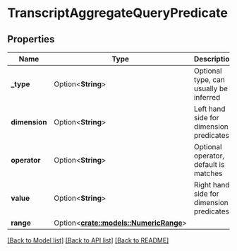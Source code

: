 # TranscriptAggregateQueryPredicate

## Properties

Name | Type | Description | Notes
------------ | ------------- | ------------- | -------------
**_type** | Option<**String**> | Optional type, can usually be inferred | [optional]
**dimension** | Option<**String**> | Left hand side for dimension predicates | [optional]
**operator** | Option<**String**> | Optional operator, default is matches | [optional]
**value** | Option<**String**> | Right hand side for dimension predicates | [optional]
**range** | Option<[**crate::models::NumericRange**](NumericRange.md)> |  | [optional]

[[Back to Model list]](../README.md#documentation-for-models) [[Back to API list]](../README.md#documentation-for-api-endpoints) [[Back to README]](../README.md)


